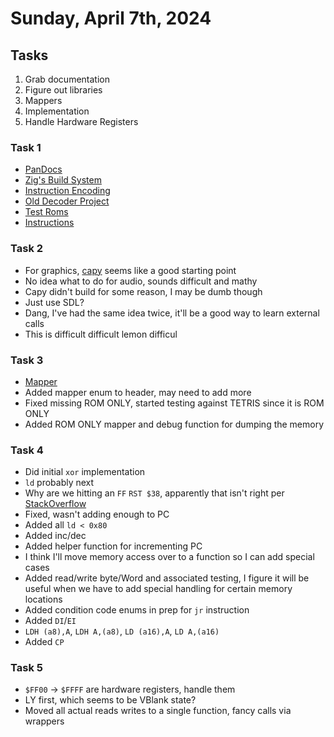 # Sunday, April 7th, 2024

## Tasks

1. Grab documentation
2. Figure out libraries
3. Mappers
4. Implementation
5. Handle Hardware Registers

### Task 1
  - [PanDocs](https://gbdev.io/pandocs/)
  - [Zig's Build System](https://ziglang.org/learn/build-system/)
  - [Instruction Encoding](https://www.pastraiser.com/cpu/gameboy/gameboy_opcodes.html)
  - [Old Decoder Project](https://github.com/awjnsn/gbdump)
  - [Test Roms](https://github.com/c-sp/gameboy-test-roms)
  - [Instructions](https://rgbds.gbdev.io/docs/v0.7.0/gbz80.7)

### Task 2
  - For graphics, [capy](https://capy-ui.org) seems like a good starting point
  - No idea what to do for audio, sounds difficult and mathy
  - Capy didn't build for some reason, I may be dumb though
  - Just use SDL?
  - Dang, I've had the same idea twice, it'll be a good way to learn external
    calls
  - This is difficult difficult lemon difficul

### Task 3
  - [Mapper](https://gbdev.io/pandocs/MBCs.html)
  - Added mapper enum to header, may need to add more
  - Fixed missing ROM ONLY, started testing against TETRIS since it is ROM ONLY
  - Added ROM ONLY mapper and debug function for dumping the memory

### Task 4
  - Did initial `xor` implementation
  - `ld` probably next
  - Why are we hitting an `FF` `RST $38`, apparently that isn't right per
    [StackOverflow](https://retrocomputing.stackexchange.com/questions/15116/how-does-the-rst-operation-of-gameboy-sharp-lr35902-work)
  - Fixed, wasn't adding enough to PC
  - Added all `ld < 0x80`
  - Added inc/dec
  - Added helper function for incrementing PC
  - I think I'll move memory access over to a function so I can add special cases
  - Added read/write byte/Word and associated testing, I figure it will be useful
    when we have to add special handling for certain memory locations
  - Added condition code enums in prep for `jr` instruction
  - Added `DI`/`EI`
  - `LDH (a8),A`, `LDH A,(a8)`, `LD (a16),A`, `LD A,(a16)`
  - Added `CP`

### Task 5
  - `$FF00` -> `$FFFF` are hardware registers, handle them
  - LY first, which seems to be VBlank state?
  - Moved all actual reads writes to a single function, fancy calls via wrappers

